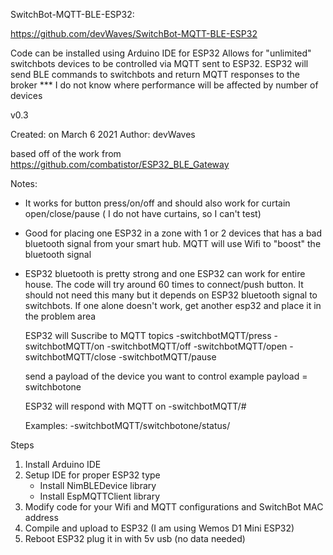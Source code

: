 SwitchBot-MQTT-BLE-ESP32:

https://github.com/devWaves/SwitchBot-MQTT-BLE-ESP32

Code can be installed using Arduino IDE for ESP32
Allows for "unlimited" switchbots devices to be controlled via MQTT sent to ESP32. ESP32 will send BLE commands to switchbots and return MQTT responses to the broker
  *** I do not know where performance will be affected by number of devices

v0.3

Created: on March 6 2021
  Author: devWaves

based off of the work from https://github.com/combatistor/ESP32_BLE_Gateway

Notes:
- It works for button press/on/off and should also work for curtain open/close/pause  ( I do not have curtains, so I can't test)
- Good for placing one ESP32 in a zone with 1 or 2 devices that has a bad bluetooth signal from your smart hub. MQTT will use Wifi to "boost" the bluetooth signal
- ESP32 bluetooth is pretty strong and one ESP32 can work for entire house. The code will try around 60 times to connect/push button. It should not need this many but it depends on ESP32 bluetooth signal to switchbots. If one alone doesn't work, get another esp32 and place it in the problem area


  ESP32 will Suscribe to MQTT topics
     -switchbotMQTT/press
      -switchbotMQTT/on
      -switchbotMQTT/off
      -switchbotMQTT/open
      -switchbotMQTT/close
      -switchbotMQTT/pause

    send a payload of the device you want to control
      example payload = switchbotone

    ESP32 will respond with MQTT on
      -switchbotMQTT/#

    Examples:
     -switchbotMQTT/switchbotone/status/
     
Steps
1. Install Arduino IDE
2. Setup IDE for proper ESP32 type
     - Install NimBLEDevice library
     - Install EspMQTTClient library
3. Modify code for your Wifi and MQTT configurations and SwitchBot MAC address
4. Compile and upload to ESP32 (I am using Wemos D1 Mini ESP32)
5. Reboot ESP32 plug it in with 5v usb (no data needed)
